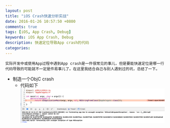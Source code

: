```yaml
---
layout: post
title: "iOS Crash快速分析实战"
date: 2016-01-26 10:57:50 +0800
comments: true
tags: [iOS, App Crash, Debug]
keywords: iOS App Crash, Debug
description: 快速定位导致App crash的代码
categories: 
---
```

	实际开发中或使用App过程中遇到App crash是一件很常见的事儿，但是要能快速定位是哪一行代码导致的可能就不一定是件易事儿了。在这里我结合自己与别人遇到过的坑，总结了一下。

* 制造一个ObjC crash
	* 代码如下
	![Figure 1-1](https://raw.githubusercontent.com/Handy-Wang/Handy-Wang.github.io/source/source/_posts/img/ios_app_crash_debug_2.png "Figure 1-1")
